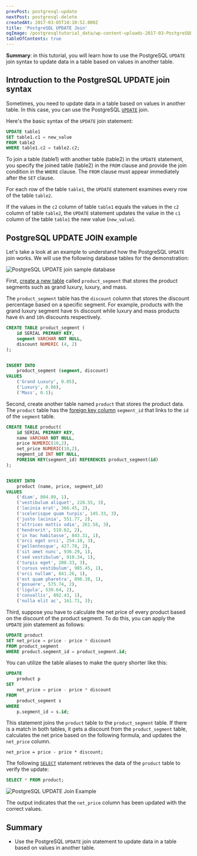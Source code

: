 ```yaml
---
prevPost: postgresql-update
nextPost: postgresql-delete
createdAt: 2017-03-05T10:10:52.000Z
title: 'PostgreSQL UPDATE Join'
ogImage: /postgresqltutorial_data/wp-content-uploads-2017-03-PostgreSQL-UPDATE-JOIN-Sample-Database.png
tableOfContents: true
---
```


**Summary**: in this tutorial, you will learn how to use the PostgreSQL `UPDATE` join syntax to update data in a table based on values in another table.

## Introduction to the PostgreSQL UPDATE join syntax

Sometimes, you need to update data in a table based on values in another table. In this case, you can use the PostgreSQL [`UPDATE`](/postgresql/postgresql-update) join.

Here's the basic syntax of the `UPDATE` join statement:

```sql
UPDATE table1
SET table1.c1 = new_value
FROM table2
WHERE table1.c2 = table2.c2;
```

To join a table (table1) with another table (table2) in the `UPDATE` statement, you specify the joined table (table2) in the `FROM` clause and provide the join condition in the `WHERE` clause. The `FROM` clause must appear immediately after the `SET` clause.

For each row of the table `table1`, the `UPDATE` statement examines every row of the table `table2`.

If the values in the `c2` column of table `table1` equals the values in the `c2` column of table `table2`, the `UPDATE` statement updates the value in the `c1` column of the table `table1` the new value (`new_value`).

## PostgreSQL UPDATE JOIN example

Let's take a look at an example to understand how the PostgreSQL `UPDATE` join works. We will use the following database tables for the demonstration:

![PostgreSQL UPDATE join sample database](/postgresqltutorial_data/wp-content-uploads-2017-03-PostgreSQL-UPDATE-JOIN-Sample-Database.png)

First, [create a new table](/postgresql/postgresql-create-table) called `product_segment` that stores the product segments such as grand luxury, luxury, and mass.

The `product_segment` table has the `discount` column that stores the discount percentage based on a specific segment. For example, products with the grand luxury segment have `5%` discount while luxury and mass products have `6%` and `10%` discounts respectively.

```sql
CREATE TABLE product_segment (
    id SERIAL PRIMARY KEY,
    segment VARCHAR NOT NULL,
    discount NUMERIC (4, 2)
);


INSERT INTO
    product_segment (segment, discount)
VALUES
    ('Grand Luxury', 0.05),
    ('Luxury', 0.06),
    ('Mass', 0.1);
```

Second, create another table named `product` that stores the product data. The `product` table has the [foreign key column](/postgresql/postgresql-foreign-key) `segment_id` that links to the `id` of the `segment` table.

```sql
CREATE TABLE product(
    id SERIAL PRIMARY KEY,
    name VARCHAR NOT NULL,
    price NUMERIC(10,2),
    net_price NUMERIC(10,2),
    segment_id INT NOT NULL,
    FOREIGN KEY(segment_id) REFERENCES product_segment(id)
);


INSERT INTO
    product (name, price, segment_id)
VALUES
    ('diam', 804.89, 1),
    ('vestibulum aliquet', 228.55, 3),
    ('lacinia erat', 366.45, 2),
    ('scelerisque quam turpis', 145.33, 3),
    ('justo lacinia', 551.77, 2),
    ('ultrices mattis odio', 261.58, 3),
    ('hendrerit', 519.62, 2),
    ('in hac habitasse', 843.31, 1),
    ('orci eget orci', 254.18, 3),
    ('pellentesque', 427.78, 2),
    ('sit amet nunc', 936.29, 1),
    ('sed vestibulum', 910.34, 1),
    ('turpis eget', 208.33, 3),
    ('cursus vestibulum', 985.45, 1),
    ('orci nullam', 841.26, 1),
    ('est quam pharetra', 896.38, 1),
    ('posuere', 575.74, 2),
    ('ligula', 530.64, 2),
    ('convallis', 892.43, 1),
    ('nulla elit ac', 161.71, 3);
```

Third, suppose you have to calculate the net price of every product based on the discount of the product segment. To do this, you can apply the `UPDATE` join statement as follows:

```sql
UPDATE product
SET net_price = price - price * discount
FROM product_segment
WHERE product.segment_id = product_segment.id;
```

You can utilize the table aliases to make the query shorter like this:

```sql
UPDATE
    product p
SET
    net_price = price - price * discount
FROM
    product_segment s
WHERE
    p.segment_id = s.id;
```

This statement joins the `product` table to the `product_segment` table. If there is a match in both tables, it gets a discount from the `product_segment` table, calculates the net price based on the following formula, and updates the `net_price` column.

```
net_price = price - price * discount;
```

The following [`SELECT`](/postgresql/postgresql-select) statement retrieves the data of the `product` table to verify the update:

```sql
SELECT * FROM product;
```

![PostgreSQL UPDATE Join Example](/postgresqltutorial_data/wp-content-uploads-2017-03-PostgreSQL-UPDATE-JOIN-example.png)

The output indicates that the `net_price` column has been updated with the correct values.

## Summary

- Use the PostgreSQL `UPDATE` join statement to update data in a table based on values in another table.
